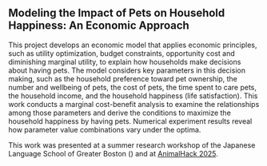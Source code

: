 ## Modeling the Impact of Pets on Household Happiness: An Economic Approach

This project develops an economic model that applies economic principles, such as utility optimization, budget constraints, opportunity cost and diminishing marginal utility, to explain how households make decisions about having pets. The model considers key parameters in this decision making, such as the household preference toward pet ownership, the number and wellbeing of pets, the cost of pets, the time spent to care pets, the household income, and the household happiness (life satisfaction). This work conducts a marginal cost-benefit analysis to examine the relationships among those parameters and derive the conditions to maximize the household happiness by having pets. Numerical experiment results reveal how parameter value combinations vary under the optima. 

This work was presented at a summer research workshop of the Japanese Language School of Greater Boston () and at [AnimalHack 2025](https://animalhack2025.devpost.com/). 

